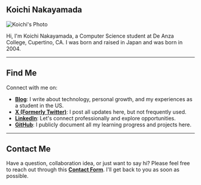 ## Koichi Nakayamada

![Koichi's Photo](https://example.com/koichi-photo.jpg)

Hi, I'm Koichi Nakayamada, a Computer Science student at De Anza College, Cupertino, CA. I was born and raised in Japan and was born in 2004.

---

## Find Me

Connect with me on:

- [**Blog**](https://koichin.medium.com): I write about technology, personal growth, and my experiences as a student in the US.
- [**X (Formerly Twitter)**](https://x.com/KoichiNkymd): I post all updates here, but not frequently used.
- [**LinkedIn**](https://linkedin.com/in/koichinakayamada): Let's connect professionally and explore opportunities.
- [**GitHub**](https://github.com/koichinakayamada): I publicly document all my learning progress and projects here. 

---

## Contact Me

Have a question, collaboration idea, or just want to say hi? Please feel free to reach out through this [**Contact Form**](https://forms.gle/TTmCVmB7TK8fyH5Z8). I'll get back to you as soon as possible.

